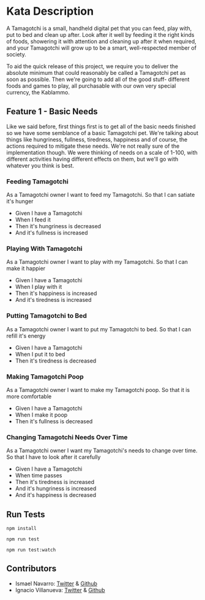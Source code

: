 # Kata Description

A Tamagotchi is a small, handheld digital pet that you can feed, play with, put to bed and clean up after. Look after it well by feeding it the right kinds of foods, showering it with attention and cleaning up after it when required, and your Tamagotchi will grow up to be a smart, well-respected member of society.

To aid the quick release of this project, we require you to deliver the absolute minimum that could reasonably be called a Tamagotchi pet as soon as possible. Then we're going to add all of the good stuff- different foods and games to play, all purchasable with our own very special currency, the Kablammo.

## Feature 1 - Basic Needs

Like we said before, first things first is to get all of the basic needs finished so we have some semblance of a basic Tamagotchi pet. We're talking about things like hungriness, fullness, tiredness, happiness and of course, the actions required to mitigate these needs. We're not really sure of the implementation though. We were thinking of needs on a scale of 1-100, with different activities having different effects on them, but we'll go with whatever you think is best.

### Feeding Tamagotchi

As a Tamagotchi owner I want to feed my Tamagotchi. So that I can satiate it's hunger

* Given I have a Tamagotchi
* When I feed it
* Then it's hungriness is decreased
* And it's fullness is increased

### Playing With Tamagotchi

As a Tamagotchi owner I want to play with my Tamagotchi. So that I can make it happier

* Given I have a Tamagotchi
* When I play with it
* Then it's happiness is increased
* And it's tiredness is increased

### Putting Tamagotchi to Bed

As a Tamagotchi owner I want to put my Tamagotchi to bed. So that I can refill it's energy

* Given I have a Tamagotchi
* When I put it to bed
* Then it's tiredness is decreased

### Making Tamagotchi Poop

As a Tamagotchi owner I want to make my Tamagotchi poop. So that it is more comfortable

* Given I have a Tamagotchi
* When I make it poop
* Then it's fullness is decreased

### Changing Tamagotchi Needs Over Time

As a Tamagotchi owner I want my Tamagotchi's needs to change over time. So that I have to look after it carefully

* Given I have a Tamagotchi
* When time passes
* Then it's tiredness is increased
* And it's hungriness is increased
* And it's happiness is decreased

## Run Tests

`npm install`

`npm run test`

`npm run test:watch`

## Contributors

* Ismael Navarro: [Twitter](https://twitter.com/ismanapa) & [Github](https://github.com/IsmaelNavarro)
* Ignacio Villanueva: [Twitter](https://twitter.com/IgnaciodeNuevo) & [Github](https://github.com/IgnaciodeNuevo)
